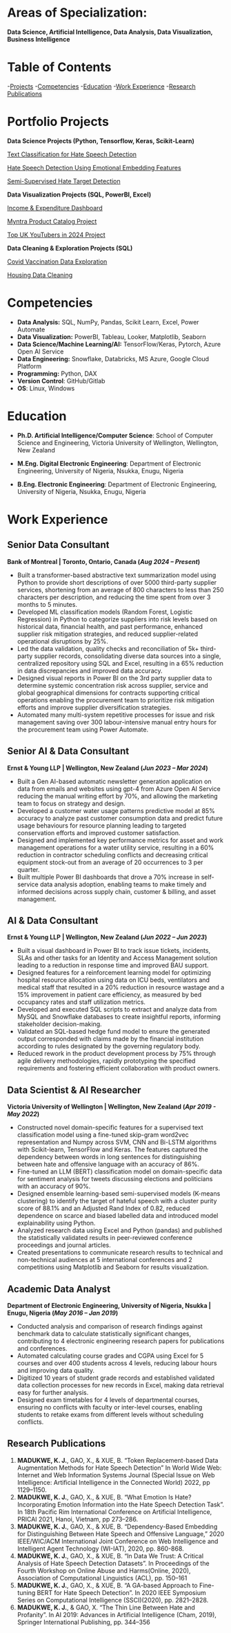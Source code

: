 # Areas of Specialization: 
**Data Science, Artificial Intelligence, Data Analysis, Data Visualization, Business Intelligence**

# Table of Contents
-[Projects](#projects)
-[Competencies](#competencies)
-[Education](#education)
-[Work Experience](#work-experience)
-[Research Publications](#research-publications)

# Portfolio Projects
**Data Science Projects (Python, Tensorflow, Keras, Scikit-Learn)**  

[Text Classification for Hate Speech Detection](https://github.com/Kosisochi/Text_Classification)

[Hate Speech Detection Using Emotional Embedding Features](https://github.com/Kosisochi/DataAnalysisPortfolio/tree/main/Hate%20Speech%20Detection%20Using%20Emotional%20Embedding%20Features)

[Semi-Supervised Hate Target Detection](https://github.com/Kosisochi/DataAnalysisPortfolio/tree/main/Hate%20Speech%20Target%20Detection)

**Data Visualization Projects (SQL, PowerBI, Excel)**

[Income & Expenditure Dashboard](https://github.com/Kosisochi/DataAnalysisPortfolio/tree/main/Income%20%26%20Expenditure%20Dashboard%20Project)

[ Myntra Product Catalog Project](https://github.com/Kosisochi/DataAnalysisPortfolio/tree/main/Myntra%20Product%20Catalog%20Project)

[Top UK YouTubers in 2024 Project](https://github.com/Kosisochi/DataAnalysisPortfolio/tree/main/Top%20UK%20YouTubers%20Project)

**Data Cleaning & Exploration Projects (SQL)** 

[Covid Vaccination Data Exploration](https://github.com/Kosisochi/DataAnalysisPortfolio/blob/main/Covid%20Vaccination%20Data%20Exploration%20in%20SQL.sql)

[Housing Data Cleaning](https://github.com/Kosisochi/DataAnalysisPortfolio/blob/main/Housing%20Data%20Cleaning%20SQL.sql)

# Competencies
- **Data Analysis:** SQL, NumPy, Pandas, Scikit Learn, Excel, Power Automate
- **Data Visualization:** PowerBI, Tableau, Looker, Matplotlib, Seaborn
- **Data Science/Machine Learning/AI:** TensorFlow/Keras, Pytorch, Azure Open AI Service
- **Data Engineering:** Snowflake, Databricks, MS Azure, Google Cloud Platform
- **Programming:** Python, DAX
- **Version Control**: GitHub/Gitlab
- **OS**: Linux, Windows


# Education
- **Ph.D. Artificial Intelligence/Computer Science**: School of Computer Science and Engineering, Victoria University of Wellington, Wellington, New Zealand

- **M.Eng. Digital Electronic Engineering**: Department of Electronic Engineering, University of Nigeria, Nsukka, Enugu, Nigeria

- **B.Eng. Electronic Engineering**: Department of Electronic Engineering, University of Nigeria, Nsukka, Enugu, Nigeria 


# Work Experience
## **Senior Data Consultant**

**Bank of Montreal | Toronto, Ontario, Canada	(_Aug 2024 – Present_)**
- Built a transformer-based abstractive text summarization model using Python to provide short descriptions of over 5000 third-party supplier services, shortening from an average of 800 characters to less than 250 characters per description, and reducing the time spent from over 3 months to 5 minutes. 
- Developed ML classification models (Random Forest, Logistic Regression) in Python to categorize suppliers into risk levels based on historical data, financial health, and past performance, enhanced supplier risk mitigation strategies, and reduced supplier-related operational disruptions by 25%.
- Led the data validation, quality checks and reconciliation of 5k+ third-party supplier records, consolidating diverse data sources into a single, centralized repository using SQL and Excel, resulting in a 65% reduction in data discrepancies and improved data accuracy.
- Designed visual reports in Power BI on the 3rd party supplier data to determine systemic concentration risk across supplier, service and global geographical dimensions for contracts supporting critical operations enabling the procurement team to prioritize risk mitigation efforts and improve supplier diversification strategies.
- Automated many multi-system repetitive processes for issue and risk management saving over 300 labour-intensive manual entry hours for the procurement team using Power Automate. 

  
## **Senior AI & Data Consultant**

**Ernst & Young LLP | Wellington, New Zealand	(_Jun 2023 – Mar 2024_)**
-	Built a Gen AI-based automatic newsletter generation application on data from emails and websites using gpt-4 from Azure Open AI Service reducing the manual writing effort by 70%, and allowing the marketing team to focus on strategy and design.
-	Developed a customer water usage patterns predictive model at 85% accuracy to analyze past customer consumption data and predict future usage behaviours for resource planning leading to targeted conservation efforts and improved customer satisfaction.
-	Designed and implemented key performance metrics for asset and work management operations for a water utility service, resulting in a 60% reduction in contractor scheduling conflicts and decreasing critical equipment stock-out from an average of 20 occurrences to 3 per quarter.
-	Built multiple Power BI dashboards that drove a 70% increase in self-service data analysis adoption, enabling teams to make timely and informed decisions across supply chain, customer & billing, and asset management. 


## **AI & Data Consultant**

**Ernst & Young LLP | Wellington, New Zealand	(_Jun 2022 – Jun 2023_)**
-	Built a visual dashboard in Power BI to track issue tickets, incidents, SLAs and other tasks for an Identity and Access Management solution leading to a reduction in response time and improved BAU support.
-	Designed features for a reinforcement learning model for optimizing hospital resource allocation using data on ICU beds, ventilators and medical staff that resulted in a 20% reduction in resource wastage and a 15% improvement in patient care efficiency, as measured by bed occupancy rates and staff utilization metrics.
-	Developed and executed SQL scripts to extract and analyze data from MySQL and Snowflake databases to create insightful reports, informing stakeholder decision-making.
-	Validated an SQL-based hedge fund model to ensure the generated output corresponded with claims made by the financial institution according to rules designated by the governing regulatory body. 
-	Reduced rework in the product development process by 75% through agile delivery methodologies, rapidly prototyping the specified requirements and fostering efficient collaboration with product owners.




## **Data Scientist & AI Researcher** 

**Victoria University of Wellington | Wellington, New Zealand (_Apr 2019 - May 2022_)**
-	Constructed novel domain-specific features for a supervised text classification model using a fine-tuned skip-gram word2vec representation and Numpy across SVM, CNN and Bi-LSTM algorithms with Scikit-learn, TensorFlow and Keras. The features captured the dependency between words in long sentences for distinguishing between hate and offensive language with an accuracy of 86%.
-	Fine-tuned an LLM (BERT) classification model on domain-specific data for sentiment analysis for tweets discussing elections and politicians with an accuracy of 90%.
-	Designed ensemble learning-based semi-supervised models (K-means clustering) to identify the target of hateful speech with a cluster purity score of 88.1% and an Adjusted Rand Index of 0.82, reduced dependence on scarce and biased labelled data and introduced model explainability using Python.
-	Analyzed research data using Excel and Python (pandas) and published the statistically validated results in peer-reviewed conference proceedings and journal articles.
-	Created presentations to communicate research results to technical and non-technical audiences at 5 international conferences and 2 competitions using Matplotlib and Seaborn for results visualization.


## **Academic Data Analyst**

**Department of Electronic Engineering, University of Nigeria, Nsukka | Enugu, Nigeria	(_May 2016 – Jan 2019_)**
- Conducted analysis and comparison of research findings against benchmark data to calculate statistically significant changes, contributing to 4 electronic engineering research papers for publications and conferences.
- Automated calculating course grades and CGPA using Excel for 5 courses and over 400 students across 4 levels, reducing labour hours and improving data quality.
- Digitized 10 years of student grade records and established validated data collection processes for new records in Excel, making data retrieval easy for further analysis.
- Designed exam timetables for 4 levels of departmental courses, ensuring no conflicts with faculty or inter-level courses, enabling students to retake exams from different levels without scheduling conflicts.


## Research Publications
1. **MADUKWE, K. J.**, GAO, X., & XUE, B. “Token Replacement-based
Data Augmentation Methods for Hate Speech Detection” In World
Wide Web: Internet and Web Information Systems Journal (Special
Issue on Web Intelligence: Artificial Intelligence in the Connected
World) 2022, pp 1129–1150.
2. **MADUKWE, K. J.**, GAO, X., & XUE, B. “What Emotion Is Hate?
Incorporating Emotion Information into the Hate Speech Detection
Task”. In 18th Pacific Rim International Conference on Artificial
Intelligence, PRICAI 2021, Hanoi, Vietnam, pp 273–286.
3. **MADUKWE, K. J.**, GAO, X., & XUE, B. “Dependency-Based
Embedding for Distinguishing Between Hate Speech and Offensive
Language,” 2020 IEEE/WIC/ACM International Joint Conference
on Web Intelligence and Intelligent Agent Technology (WI-IAT),
2020, pp. 860-868.
4. **MADUKWE, K. J.**, GAO, X., & XUE, B. “In Data We Trust: A Critical
Analysis of Hate Speech Detection Datasets”. In Proceedings of
the Fourth Workshop on Online Abuse and Harms(Online, 2020),
Association of Computational Linguistics (ACL), pp. 150–161
5. **MADUKWE, K. J.**, GAO, X., & XUE, B. “A GA-based Approach
to Fine-tuning BERT for Hate Speech Detection”. In 2020 IEEE
Symposium Series on Computational Intelligence (SSCI)(2020), pp.
2821–2828.
6. **MADUKWE, K. J.**, & GAO, X. “The Thin Line Between Hate and
Profanity”. In AI 2019: Advances in Artificial Intelligence (Cham,
2019), Springer International Publishing, pp. 344–356
